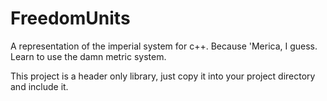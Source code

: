 # FreedomUnits
A representation of the imperial system for c++. Because 'Merica, I guess. Learn to use the damn metric system.

This project is a header only library, just copy it into your project directory and include it.
